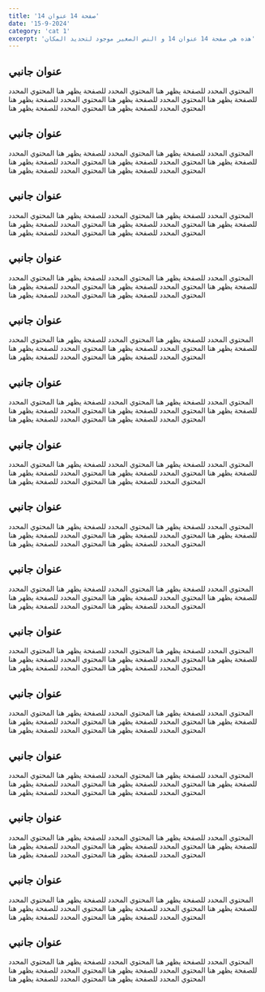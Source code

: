 ```yaml
---
title: 'صفحة 14 عنوان 14'
date: '15-9-2024'
category: 'cat 1'
excerpt: 'هذه هي صفحة 14 عنوان 14 و النص الصغير موجود لتحديد المكان'
---
```


## عنوان جانبي
المحتوي المحدد للصفحة يظهر هنا المحتوي المحدد للصفحة يظهر هنا المحتوي المحدد للصفحة يظهر هنا المحتوي المحدد للصفحة يظهر هنا المحتوي المحدد للصفحة يظهر هنا المحتوي المحدد للصفحة يظهر هنا المحتوي المحدد للصفحة يظهر هنا

## عنوان جانبي
المحتوي المحدد للصفحة يظهر هنا المحتوي المحدد للصفحة يظهر هنا المحتوي المحدد للصفحة يظهر هنا المحتوي المحدد للصفحة يظهر هنا المحتوي المحدد للصفحة يظهر هنا المحتوي المحدد للصفحة يظهر هنا المحتوي المحدد للصفحة يظهر هنا

## عنوان جانبي
المحتوي المحدد للصفحة يظهر هنا المحتوي المحدد للصفحة يظهر هنا المحتوي المحدد للصفحة يظهر هنا المحتوي المحدد للصفحة يظهر هنا المحتوي المحدد للصفحة يظهر هنا المحتوي المحدد للصفحة يظهر هنا المحتوي المحدد للصفحة يظهر هنا

## عنوان جانبي
المحتوي المحدد للصفحة يظهر هنا المحتوي المحدد للصفحة يظهر هنا المحتوي المحدد للصفحة يظهر هنا المحتوي المحدد للصفحة يظهر هنا المحتوي المحدد للصفحة يظهر هنا المحتوي المحدد للصفحة يظهر هنا المحتوي المحدد للصفحة يظهر هنا

## عنوان جانبي
المحتوي المحدد للصفحة يظهر هنا المحتوي المحدد للصفحة يظهر هنا المحتوي المحدد للصفحة يظهر هنا المحتوي المحدد للصفحة يظهر هنا المحتوي المحدد للصفحة يظهر هنا المحتوي المحدد للصفحة يظهر هنا المحتوي المحدد للصفحة يظهر هنا

## عنوان جانبي
المحتوي المحدد للصفحة يظهر هنا المحتوي المحدد للصفحة يظهر هنا المحتوي المحدد للصفحة يظهر هنا المحتوي المحدد للصفحة يظهر هنا المحتوي المحدد للصفحة يظهر هنا المحتوي المحدد للصفحة يظهر هنا المحتوي المحدد للصفحة يظهر هنا

## عنوان جانبي
المحتوي المحدد للصفحة يظهر هنا المحتوي المحدد للصفحة يظهر هنا المحتوي المحدد للصفحة يظهر هنا المحتوي المحدد للصفحة يظهر هنا المحتوي المحدد للصفحة يظهر هنا المحتوي المحدد للصفحة يظهر هنا المحتوي المحدد للصفحة يظهر هنا

## عنوان جانبي
المحتوي المحدد للصفحة يظهر هنا المحتوي المحدد للصفحة يظهر هنا المحتوي المحدد للصفحة يظهر هنا المحتوي المحدد للصفحة يظهر هنا المحتوي المحدد للصفحة يظهر هنا المحتوي المحدد للصفحة يظهر هنا المحتوي المحدد للصفحة يظهر هنا

## عنوان جانبي
المحتوي المحدد للصفحة يظهر هنا المحتوي المحدد للصفحة يظهر هنا المحتوي المحدد للصفحة يظهر هنا المحتوي المحدد للصفحة يظهر هنا المحتوي المحدد للصفحة يظهر هنا المحتوي المحدد للصفحة يظهر هنا المحتوي المحدد للصفحة يظهر هنا

## عنوان جانبي
المحتوي المحدد للصفحة يظهر هنا المحتوي المحدد للصفحة يظهر هنا المحتوي المحدد للصفحة يظهر هنا المحتوي المحدد للصفحة يظهر هنا المحتوي المحدد للصفحة يظهر هنا المحتوي المحدد للصفحة يظهر هنا المحتوي المحدد للصفحة يظهر هنا

## عنوان جانبي
المحتوي المحدد للصفحة يظهر هنا المحتوي المحدد للصفحة يظهر هنا المحتوي المحدد للصفحة يظهر هنا المحتوي المحدد للصفحة يظهر هنا المحتوي المحدد للصفحة يظهر هنا المحتوي المحدد للصفحة يظهر هنا المحتوي المحدد للصفحة يظهر هنا

## عنوان جانبي
المحتوي المحدد للصفحة يظهر هنا المحتوي المحدد للصفحة يظهر هنا المحتوي المحدد للصفحة يظهر هنا المحتوي المحدد للصفحة يظهر هنا المحتوي المحدد للصفحة يظهر هنا المحتوي المحدد للصفحة يظهر هنا المحتوي المحدد للصفحة يظهر هنا

## عنوان جانبي
المحتوي المحدد للصفحة يظهر هنا المحتوي المحدد للصفحة يظهر هنا المحتوي المحدد للصفحة يظهر هنا المحتوي المحدد للصفحة يظهر هنا المحتوي المحدد للصفحة يظهر هنا المحتوي المحدد للصفحة يظهر هنا المحتوي المحدد للصفحة يظهر هنا

## عنوان جانبي
المحتوي المحدد للصفحة يظهر هنا المحتوي المحدد للصفحة يظهر هنا المحتوي المحدد للصفحة يظهر هنا المحتوي المحدد للصفحة يظهر هنا المحتوي المحدد للصفحة يظهر هنا المحتوي المحدد للصفحة يظهر هنا المحتوي المحدد للصفحة يظهر هنا

## عنوان جانبي
المحتوي المحدد للصفحة يظهر هنا المحتوي المحدد للصفحة يظهر هنا المحتوي المحدد للصفحة يظهر هنا المحتوي المحدد للصفحة يظهر هنا المحتوي المحدد للصفحة يظهر هنا المحتوي المحدد للصفحة يظهر هنا المحتوي المحدد للصفحة يظهر هنا
